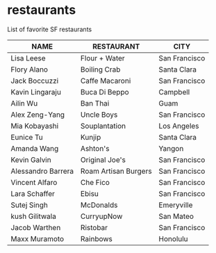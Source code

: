 # restaurants
List of favorite SF restaurants

 NAME | RESTAURANT | CITY
---|---|---
Lisa Leese | Flour + Water | San Francisco
Flory Alano | Boiling Crab | Santa Clara
Jack Boccuzzi | Caffe Macaroni | San Francisco
Kavin Lingaraju | Buca Di Beppo | Campbell
Ailin Wu | Ban Thai | Guam
Alex Zeng-Yang | Uncle Boys | San Francisco
Mia Kobayashi | Souplantation | Los Angeles
Eunice Tu | Kunjip | Santa Clara
Amanda Wang | Ashton's | Yangon
Kevin Galvin | Original Joe's | San Francisco
Alessandro Barrera | Roam Artisan Burgers | San Francisco
Vincent Alfaro | Che Fico | San Francisco
Lara Schaffer | Ebisu | San Francisco
Sutej Singh | McDonalds | Emeryville
kush Gilitwala | CurryupNow | San Mateo
Jacob Warthen | Ristobar | San Francisco
Maxx Muramoto | Rainbows | Honolulu

